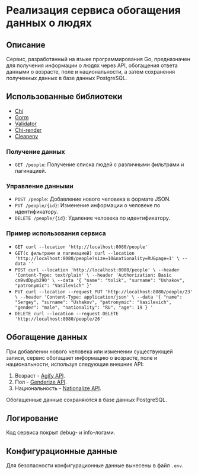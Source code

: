 # Реализация сервиса обогащения данных о людях

## Описание

Сервис, разработанный на языке программирования Go, 
предназначен для получения информации о людях через API, 
обогащения ответа данными о возрасте, поле и национальности, 
а затем сохранения полученных данных в базе данных PostgreSQL.

## Использованные библиотеки
- [Chi](https://github.com/go-chi/chi/)
- [Gorm](https://github.com/go-gorm/gorm)
- [Validator](https://pkg.go.dev/github.com/go-playground/validator/v10)
- [Chi-render](https://github.com/go-chi/render)
- [Cleanenv](https://github.com/ilyakaznacheev/cleanenv)

### Получение данных
- `GET /people`: Получение списка людей с различными фильтрами и пагинацией.

### Управление данными
- `POST /people`: Добавление нового человека в формате JSON.
- `PUT /people/{id}`: Изменение информации о человеке по идентификатору.
- `DELETE /people/{id}`: Удаление человека по идентификатору.

### Пример использования сервиса
- `GET curl --location 'http://localhost:8080/people'`
- `GET(с фильтрами и пагинацией) curl --location 'http://localhost:8080/people?size=10&nationality=RU&page=1' \
  --data ''`
- `POST curl --location 'http://localhost:8080/people' \
  --header 'Content-Type: text/plain' \
  --header 'Authorization: Basic cm9vdDpyb290' \
  --data '{
  "name": "tolik",
  "surname": "Ushakov",
  "patronymic": "Vasilevich"
  }'`
- `PUT curl --location --request PUT 'http://localhost:8080/people/23' \
  --header 'Content-Type: application/json' \
  --data '{
  "name": "Sergey",
  "surname": "Ushakov",
  "patronymic": "Vasilevich",
  "gender": "male",
  "nationality": "RU",
  "age": 19
  }
  '`
- `DELETE curl --location --request DELETE 'http://localhost:8080/people/26'`

## Обогащение данных

При добавлении нового человека или изменении существующей записи, сервис обогащает информацию о возрасте, поле и национальности, используя следующие внешние API:
1. Возраст - [Agify API](https://api.agify.io/?name=Dmitriy).
2. Пол - [Genderize API](https://api.genderize.io/?name=Dmitriy).
3. Национальность - [Nationalize API](https://api.nationalize.io/?name=Dmitriy).

Обогащенные данные сохраняются в базе данных PostgreSQL.

## Логирование

Код сервиса покрыт debug- и info-логами.

## Конфигурационные данные

Для безопасности конфигурационные данные вынесены в файл `.env`.

